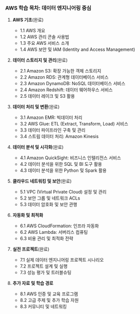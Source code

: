 ### AWS 학습 목차: 데이터 엔지니어링 중심

1. **AWS 기초**(완료)
   - 1.1 AWS 개요
   - 1.2 AWS 관리 콘솔 사용법
   - 1.3 주요 AWS 서비스 소개
   - 1.4 AWS 보안 및 IAM (Identity and Access Management)

2. **데이터 스토리지 및 관리**(완료)
   - 2.1 Amazon S3: 확장 가능한 객체 스토리지
   - 2.2 Amazon RDS: 관계형 데이터베이스 서비스
   - 2.3 Amazon DynamoDB: NoSQL 데이터베이스 서비스
   - 2.4 Amazon Redshift: 데이터 웨어하우스 서비스
   - 2.5 데이터 레이크 및 S3 활용

3. **데이터 처리 및 변환**(완료)
   - 3.1 Amazon EMR: 빅데이터 처리
   - 3.2 AWS Glue: ETL (Extract, Transform, Load) 서비스
   - 3.3 데이터 파이프라인 구축 및 관리
   - 3.4 스트림 데이터 처리: Amazon Kinesis

4. **데이터 분석 및 시각화**(완료)
   - 4.1 Amazon QuickSight: 비즈니스 인텔리전스 서비스
   - 4.2 데이터 분석을 위한 SQL 및 BI 도구 활용
   - 4.3 데이터 분석을 위한 Python 및 Spark 활용

5. **클라우드 네트워킹 및 보안**(완료)
   - 5.1 VPC (Virtual Private Cloud) 설정 및 관리
   - 5.2 보안 그룹 및 네트워크 ACLs
   - 5.3 데이터 암호화 및 보안 관행

6. **자동화 및 최적화**
   - 6.1 AWS CloudFormation: 인프라 자동화
   - 6.2 AWS Lambda: 서버리스 컴퓨팅
   - 6.3 비용 관리 및 최적화 전략

7. **실전 프로젝트**(완료)
   - 7.1 실제 데이터 엔지니어링 프로젝트 시나리오
   - 7.2 프로젝트 설계 및 실행
   - 7.3 성능 평가 및 트러블슈팅

8. **추가 자료 및 학습 경로**
   - 8.1 AWS 인증 및 교육 프로그램
   - 8.2 고급 주제 및 추가 학습 자원
   - 8.3 커뮤니티 및 네트워킹